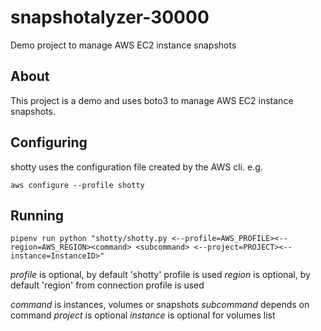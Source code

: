 # snapshotalyzer-30000

Demo project to manage AWS EC2 instance snapshots

## About

This project is a demo and uses boto3 to manage
AWS EC2 instance snapshots.

## Configuring

shotty uses the configuration file created by the AWS cli. e.g.

`aws configure --profile shotty`

## Running

`pipenv run python "shotty/shotty.py <--profile=AWS_PROFILE><--region=AWS_REGION><command> <subcommand> <--project=PROJECT><--instance=InstanceID>"`

*profile* is optional, by default 'shotty' profile is used
*region* is optional, by default 'region' from connection profile is used

*command* is instances, volumes or snapshots
*subcommand* depends on command
*project* is optional
*instance* is optional for volumes list
